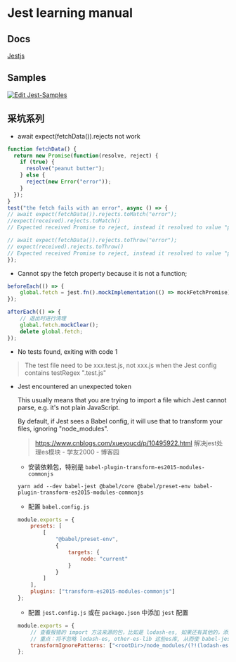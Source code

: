 # Jest learning manual

<!-- toc -->

## Docs
[Jestjs](https://jestjs.io/zh-Hans/)

## Samples
[![Edit Jest-Samples](https://codesandbox.io/static/img/play-codesandbox.svg)](https://codesandbox.io/s/weathered-cdn-sjxck?fontsize=14&hidenavigation=1&theme=dark)

## 采坑系列

- await expect(fetchData()).rejects not work
```javascript
function fetchData() {
  return new Promise(function(resolve, reject) {
    if (true) {
      resolve("peanut butter");
    } else {
      reject(new Error("error"));
    }
  });
}
test("the fetch fails with an error", async () => {
// await expect(fetchData()).rejects.toMatch("error");
//expect(received).rejects.toMatch()
// Expected received Promise to reject, instead it resolved to value "peanut butter"

// await expect(fetchData()).rejects.toThrow("error");
// expect(received).rejects.toThrow()
// Expected received Promise to reject, instead it resolved to value "peanut butter"
});
```

- Cannot spy the fetch property because it is not a function;
```javascript
beforeEach(() => {
	global.fetch = jest.fn().mockImplementation(() => mockFetchPromise);
});

afterEach(() => {
    // 退出时进行清理
    global.fetch.mockClear();
    delete global.fetch;
});
```

- No tests found, exiting with code 1
> The test file need to be xxx.test.js, not xxx.js when the Jest config contains testRegex ".test.js"

- Jest encountered an unexpected token
  
  This usually means that you are trying to import a file which Jest cannot parse, e.g. it's not plain JavaScript.
  
  By default, if Jest sees a Babel config, it will use that to transform your files, ignoring "node_modules".
  
    > https://www.cnblogs.com/xueyoucd/p/10495922.html 解决jest处理es模块 - 学友2000 - 博客园

    - 安装依赖包，特别是 `babel-plugin-transform-es2015-modules-commonjs`
    ```shell script
    yarn add --dev babel-jest @babel/core @babel/preset-env babel-plugin-transform-es2015-modules-commonjs
    ```
    - 配置 `babel.config.js`
    ```javascript
    module.exports = {
        presets: [
            [
                "@babel/preset-env",
                {
                    targets: {
                        node: "current"
                    }
                }
            ]
        ],
        plugins: ["transform-es2015-modules-commonjs"]
    };
    ```
    - 配置 `jest.config.js` 或在 `package.json` 中添加 `jest` 配置
    ```javascript
    module.exports = {
        // 查看报错的 import 方法来源的包，比如是 lodash-es, 如果还有其他的，添加到 other-es-lib 的位置
        // 重点：将不忽略 lodash-es, other-es-lib 这些es库, 从而使 babel-jest 去处理它们
        transformIgnorePatterns: ["<rootDir>/node_modules/(?!(lodash-es|other-es-lib))"]
    };
    ```
